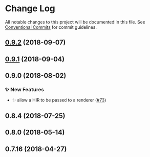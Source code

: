 # Change Log

All notable changes to this project will be documented in this file.
See [Conventional Commits](https://conventionalcommits.org) for commit guidelines.

## [0.9.2](https://github.com/CondeNast-Copilot/atjson/compare/@atjson/renderer-hir@0.9.1...@atjson/renderer-hir@0.9.2) (2018-09-07)

## [0.9.1](https://github.com/CondeNast-Copilot/atjson/compare/@atjson/renderer-hir@0.9.0...@atjson/renderer-hir@0.9.1) (2018-09-04)

## 0.9.0 (2018-08-02)


### ✨ New Features

* ✨ allow a HIR to be passed to a renderer ([#73](https://github.com/CondeNast-Copilot/atjson/issues/73))

## 0.8.4 (2018-07-25)

## 0.8.0 (2018-05-14)

## 0.7.16 (2018-04-27)
